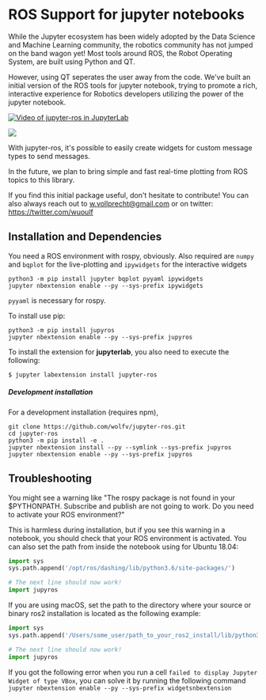 # ROS Support for jupyter notebooks

While the Jupyter ecosystem has been widely adopted by
the Data Science and Machine Learning community, the
robotics community has not jumped on the band wagon yet!
Most tools around ROS, the Robot Operating System, are
built using Python and QT.

However, using QT seperates the user away from the code.
We've built an initial version of the ROS tools for jupyter
notebook, trying to promote a rich, interactive experience
for Robotics developers utilizing the power of the jupyter
notebook.

[![Video of jupyter-ros in JupyterLab](https://raw.githubusercontent.com/wolfv/jupyter-ros/master/docs/assets/jupyterlab-with-ros.gif)](https://www.youtube.com/watch?v=mPvYZango2E)

![](https://raw.githubusercontent.com/wolfv/jupyter-ros/master/docs/assets/screenshot.png)

With jupyter-ros, it's possible to easily create widgets for
custom message types to send messages.

In the future, we plan to bring simple and fast real-time
plotting from ROS topics to this library.

If you find this initial package useful, don't hesitate to
contribute!
You can also always reach out to w.vollprecht@gmail.com or
on twitter: https://twitter.com/wuoulf

## Installation and Dependencies

You need a ROS environment with rospy, obviously.
Also required are `numpy` and `bqplot` for the live-plotting
and `ipywidgets` for the interactive widgets

    python3 -m pip install jupyter bqplot pyyaml ipywidgets
    jupyter nbextension enable --py --sys-prefix ipywidgets

`pyyaml` is necessary for rospy.

To install use pip:

    python3 -m pip install jupyros
    jupyter nbextension enable --py --sys-prefix jupyros

To install the extension for **jupyterlab**, you also need to execute the following:

    $ jupyter labextension install jupyter-ros

##### Development installation

For a development installation (requires npm),

    git clone https://github.com/wolfv/jupyter-ros.git
    cd jupyter-ros
    python3 -m pip install -e .
    jupyter nbextension install --py --symlink --sys-prefix jupyros
    jupyter nbextension enable --py --sys-prefix jupyros


## Troubleshooting

You might see a warning like "The rospy package is not found in your $PYTHONPATH.
Subscribe and publish are not going to work. Do you need to activate your ROS environment?"

This is harmless during installation, but if you see this warning in a notebook, you should
check that your ROS environment is activated. You can also set the path from inside the notebook
using for Ubuntu 18.04:

```python
import sys
sys.path.append('/opt/ros/dashing/lib/python3.6/site-packages/')

# The next line should now work!
import jupyros
```

If you are using macOS, set the path to the directory where your source or binary ros2 installation is located as the following example:

```python
import sys
sys.path.append('/Users/some_user/path_to_your_ros2_install/lib/python3.7/site-packages/')

# The next line should now work!
import jupyros
```

If you got the following error when you run a cell ```failed to display Jupyter Widget of type VBox```,
you can solve it by running the following command ```jupyter nbextension enable --py --sys-prefix widgetsnbextension```
